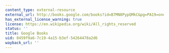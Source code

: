 ```yaml
---
content_type: external-resource
external_url: http://books.google.com/books?id=B7MN8PypQMkC&pg=PA19=onepage
has_external_license_warning: true
license: https://en.wikipedia.org/wiki/All_rights_reserved
status: ''
title: Google Books
uid: 8459f9a6-7c19-4a15-b3ef-54264478a2d6
wayback_url: ''
---
```

